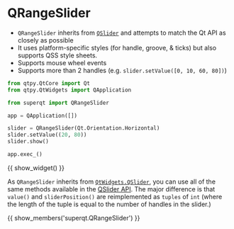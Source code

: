 # QRangeSlider

- `QRangeSlider` inherits from [`QSlider`](https://doc.qt.io/qt-5/qslider.html)
  and attempts to match the Qt API as closely as possible
- It uses platform-specific styles (for handle, groove, & ticks) but also supports
  QSS style sheets.
- Supports mouse wheel events
- Supports more than 2 handles (e.g. `slider.setValue([0, 10, 60, 80])`)

```python
from qtpy.QtCore import Qt
from qtpy.QtWidgets import QApplication

from superqt import QRangeSlider

app = QApplication([])

slider = QRangeSlider(Qt.Orientation.Horizontal)
slider.setValue((20, 80))
slider.show()

app.exec_()
```

{{ show_widget() }}

As `QRangeSlider` inherits from
[`QtWidgets.QSlider`](https://doc.qt.io/qt-5/qslider.html), you can use all of
the same methods available in the [QSlider
API](https://doc.qt.io/qt-5/qslider.html). The major difference is that `value()`
and `sliderPosition()` are reimplemented as `tuples` of `int` (where the length of
the tuple is equal to the number of handles in the slider.)

{{ show_members('superqt.QRangeSlider') }}
